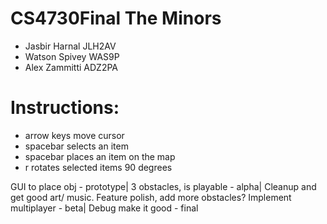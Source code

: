 # CS4730Final The Minors
<ul>
<li>Jasbir Harnal JLH2AV</li>
<li>Watson Spivey WAS9P</li>
<li>Alex Zammitti ADZ2PA</li>
</ul>

<h1>Instructions:</h1>
<ul>
<li>arrow keys move cursor</li>
<li>spacebar selects an item</li>
<li>spacebar places an item on the map</li>
<li>r rotates selected items 90 degrees</li>
</ul>

GUI to place obj - prototype|
3 obstacles, is playable - alpha|
Cleanup and get good art/ music. Feature polish, add more obstacles? Implement multiplayer - beta|
Debug make it good - final
